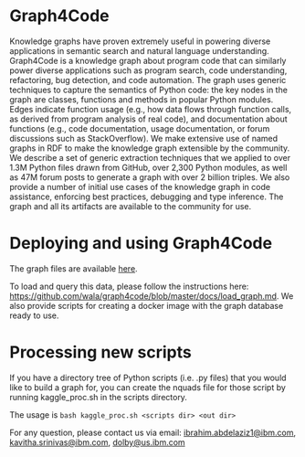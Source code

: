 # Graph4Code
Knowledge graphs have proven extremely useful in powering diverse applications in semantic search and natural language understanding. Graph4Code is a knowledge graph about program code that can similarly power diverse applications such as program search, code understanding, refactoring, bug detection, and code automation. The graph uses generic techniques to capture the semantics of Python code: the key nodes in the graph are classes, functions and methods in popular Python modules. Edges indicate function usage (e.g., how data flows through function calls, as derived from program analysis of real code), and documentation about functions (e.g., code documentation, usage documentation, or forum discussions such as StackOverflow). We make extensive use of named graphs in RDF to make the knowledge graph extensible by the community. We describe a set of generic extraction techniques that we applied to over 1.3M Python files drawn from GitHub, over 2,300 Python modules, as well as 47M forum posts to generate a graph with over 2 billion triples. We also provide a number of initial use cases of the knowledge graph in code assistance, enforcing best practices, debugging and type inference. The graph and all its artifacts are available to the community for use.



# Deploying and using Graph4Code

The graph files are available [here](https://archive.org/download/graph4codev1). 

To load and query this data, please follow the instructions here: https://github.com/wala/graph4code/blob/master/docs/load_graph.md. We also provide scripts for creating a docker image with the graph database ready to use. 


# Processing new scripts

If you have a directory tree of Python scripts (i.e. .py files) that you would like to build a graph for, you can create the nquads file for those script by running kaggle_proc.sh in the scripts directory.

The usage is `bash kaggle_proc.sh <scripts dir> <out dir>`



For any question, please contact us via email: ibrahim.abdelaziz1@ibm.com, kavitha.srinivas@ibm.com, dolby@us.ibm.com

